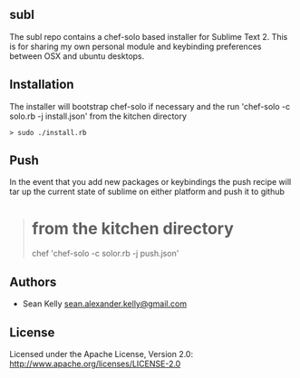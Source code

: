 ## subl 

The subl repo contains a chef-solo based installer for Sublime Text 2. This is for sharing my own personal module and keybinding preferences between OSX and ubuntu desktops.

## Installation 
The installer will bootstrap chef-solo if necessary and the run 'chef-solo -c solo.rb -j install.json' from the kitchen directory
```
> sudo ./install.rb

```
## Push
In the event that you add new packages or keybindings the push recipe will tar up the current state of sublime on either platform and push it to github
> # from the kitchen directory
> chef 'chef-solo -c solor.rb -j push.json'

## Authors

* Sean Kelly sean.alexander.kelly@gmail.com

## License

Licensed under the Apache License, Version 2.0: http://www.apache.org/licenses/LICENSE-2.0
